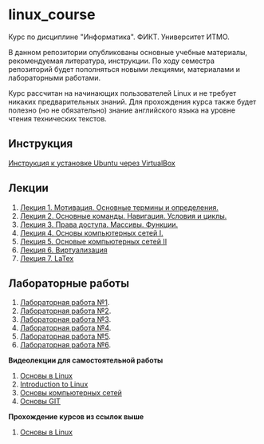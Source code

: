 # linux_course
Курс по дисциплине "Информатика". ФИКТ. Университет ИТМО.

В данном репозитории опубликованы основные учебные материалы, рекомендуемая литература, инструкции.
По ходу семестра репозиторий будет пополняться новыми лекциями, материалами и лабораторными работами.

Курс рассчитан на начинающих пользователей Linux и не требует никаких предварительных знаний. Для прохождения курса также будет полезно (но не обязательно) знание английского языка на уровне чтения технических текстов.

## Инструкция
[Инструкция к установке Ubuntu через VirtualBox](https://github.com/CandyGoose/Informatic_ICT/tree/main/linux_course/preparing)

## Лекции
1. [Лекция 1. Мотивация. Основные термины и определения.](https://youtu.be/NrUtQdrtt6Q)
2. [Лекция 2. Основные команды. Навигация. Условия и циклы.](https://youtu.be/r6qdnEGAO0g)
3. [Лекция 3. Права доступа. Массивы. Функции.](https://youtu.be/8mrBDXw-oe0)
4. [Лекция 4. Основы компьютерных сетей I.](https://youtu.be/I4FXrrfo-0M)
5. [Лекция 5. Основые компьютерных сетей II](https://youtu.be/3sNCkTkcJOw)
6. [Лекция 6. Виртуализация](https://youtu.be/StHg7BU9bLI)
7. [Лекция 7. LaTex](https://youtu.be/_CMp1D_55Sc)


## Лабораторные работы
1. [Лабораторная работа №1](https://github.com/CandyGoose/Informatic_ICT/tree/main/labs/1_lab).
2. [Лабораторная работа №2](https://github.com/CandyGoose/Informatic_ICT/tree/main/labs/2_lab).
3. [Лабораторная работа №3](https://github.com/CandyGoose/Informatic_ICT/tree/main/labs/3_lab).
4. [Лабораторная работа №4](https://github.com/CandyGoose/Informatic_ICT/tree/main/labs/4_lab).
5. [Лабораторная работа №5](https://github.com/CandyGoose/Informatic_ICT/tree/main/labs/5_lab).
6. [Лабораторная работа №6](https://github.com/CandyGoose/Informatic_ICT/tree/main/labs/6_lab).



**Видеолекции для самостоятельной работы**

1.	[Основы в Linux](https://stepik.org/course/73/promo)
2.	[Introduction to Linux](https://www.edx.org/course/introduction-to-linux)
3.	[Основы компьютерных сетей](https://stepik.org/course/58873/promo)
4. [Основы GIT](https://stepik.org/course/3145/promo)

**Прохождение курсов из ссылок выше**

1. [Основы в Linux](https://github.com/CandyGoose/Courses/tree/main/ITMO_courses/Stepik_Introduction_to_Linux)
